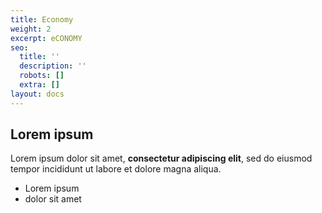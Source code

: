 ```yaml
---
title: Economy
weight: 2
excerpt: eCONOMY
seo:
  title: ''
  description: ''
  robots: []
  extra: []
layout: docs
---
```

## Lorem ipsum

Lorem ipsum dolor sit amet, **consectetur adipiscing elit**, sed do eiusmod tempor incididunt ut labore et dolore magna aliqua.

- Lorem ipsum
- dolor sit amet